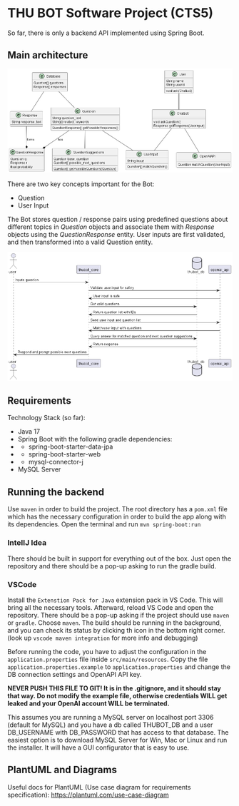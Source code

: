 # THU BOT Software Project (CTS5)

So far, there is only a backend API implemented using Spring Boot.

## Main architecture
![Class diagram](docs/generated/class_diagram.png)

There are two key concepts important for the Bot:
- Question
- User Input

The Bot stores question / response pairs using predefined questions about different topics in *Question* objects and associate them with *Response* objects using the *QuestionResponse* entity.
User inputs are first validated, and then transformed into a valid Question entity.

![Alt text](docs/generated/input_sequence.png)

## Requirements

Technology Stack (so far):

- Java 17
- Spring Boot with the following gradle dependencies:
- - spring-boot-starter-data-jpa
- - spring-boot-starter-web
- - mysql-connector-j
- MySQL Server

## Running the backend

Use `maven` in order to build the project. The root directory has a `pom.xml` file which has the necessary configuration in order to build the app along with its dependencies.
Open the terminal and run `mvn spring-boot:run`

### IntelIJ Idea

 There should be built in support for everything out of the box. Just open the repository and there should be a pop-up asking to run the gradle build.

### VSCode

Install the `Extenstion Pack for Java` extension pack in VS Code. This will bring all the necessary tools.
Afterward, reload VS Code and open the repository. There should be a pop-up asking if the project should use `maven` or `gradle`. Choose `maven`. The build should be running in the background, and you can check its status by clicking th icon in the bottom right corner. (look up `vscode maven integration` for more info and debugging)

Before running the code, you have to adjust the configuration in the `application.properties` file inside `src/main/resources`. Copy the file `application.properties.example` to `application.properties` and change the DB connection settings and OpenAPI API key.

**NEVER PUSH THIS FILE TO GIT! It is in the .gitignore, and it should stay that way. Do not modify the example file, otherwise credentials WILL get leaked and your OpenAI account WILL be terminated.**

This assumes you are running a MySQL server on localhost port 3306 (default for MySQL) and you have a db called THUBOT_DB and a user DB_USERNAME with DB_PASSWORD that has access to that database. 
The easiest option is to download MySQL Server for Win, Mac or Linux and run the installer. It will have a GUI configurator that is easy to use.

## PlantUML and Diagrams

Useful docs for PlantUML (Use case diagram for requirements specification): https://plantuml.com/use-case-diagram